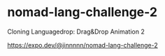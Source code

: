 # nomad-lang-challenge-2
Cloning Languagedrop: Drag&amp;Drop Animation 2

https://expo.dev/@jinnnnn/nomad-lang-challenge-2
